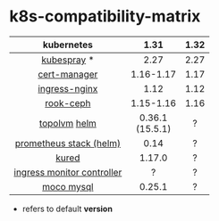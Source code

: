 # k8s-compatibility-matrix

| kubernetes | 1.31 | 1.32
|:---:|:---:|:---:
| [kubespray](https://github.com/kubernetes-sigs/kubespray/releases) * | 2.27 | 2.27
| [cert-manager](https://cert-manager.io/docs/installation/supported-releases/) | 1.16-1.17 | 1.17
| [ingress-nginx](https://github.com/kubernetes/ingress-nginx#supported-versions-table) | 1.12 | 1.12
| [rook-ceph](https://rook.io/docs/rook/latest-release/Getting-Started/Prerequisites/prerequisites/) | 1.15-1.16 | 1.16
| [topolvm](https://github.com/topolvm/topolvm#supported-environments) [helm](https://github.com/topolvm/topolvm/tree/main/charts/topolvm) | 0.36.1 <br /> (15.5.1)  | ?
| [prometheus stack (helm)](https://github.com/prometheus-community/helm-charts/blob/main/charts/kube-prometheus-stack/README.md#upgrading-chart) | 0.14 |  ?
| [kured](https://kured.dev/docs/installation/#kubernetes--os-compatibility) | 1.17.0 | ?
| [ingress monitor controller](https://github.com/pavel1337/IngressMonitorController/tree/support-k8s-1.22) | ? | ?
| [moco mysql](https://github.com/cybozu-go/moco?tab=readme-ov-file#supported-software) | 0.25.1 | ?

* refers to default **version**
